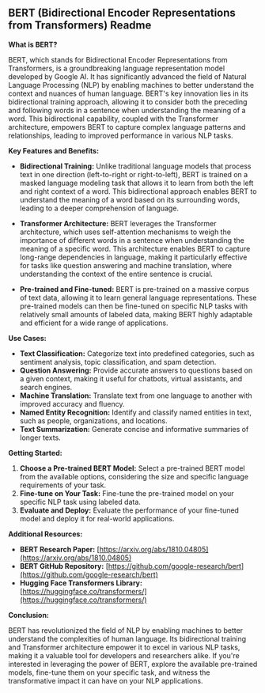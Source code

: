 ## BERT (Bidirectional Encoder Representations from Transformers) Readme

**What is BERT?**

BERT, which stands for Bidirectional Encoder Representations from Transformers, is a groundbreaking language representation model developed by Google AI. It has significantly advanced the field of Natural Language Processing (NLP) by enabling machines to better understand the context and nuances of human language. BERT's key innovation lies in its bidirectional training approach, allowing it to consider both the preceding and following words in a sentence when understanding the meaning of a word. This bidirectional capability, coupled with the Transformer architecture, empowers BERT to capture complex language patterns and relationships, leading to improved performance in various NLP tasks. 

**Key Features and Benefits:**

* **Bidirectional Training:** Unlike traditional language models that process text in one direction (left-to-right or right-to-left), BERT is trained on a masked language modeling task that allows it to learn from both the left and right context of a word. This bidirectional approach enables BERT to understand the meaning of a word based on its surrounding words, leading to a deeper comprehension of language.

* **Transformer Architecture:** BERT leverages the Transformer architecture, which uses self-attention mechanisms to weigh the importance of different words in a sentence when understanding the meaning of a specific word. This architecture enables BERT to capture long-range dependencies in language, making it particularly effective for tasks like question answering and machine translation, where understanding the context of the entire sentence is crucial.

* **Pre-trained and Fine-tuned:** BERT is pre-trained on a massive corpus of text data, allowing it to learn general language representations. These pre-trained models can then be fine-tuned on specific NLP tasks with relatively small amounts of labeled data, making BERT highly adaptable and efficient for a wide range of applications.

**Use Cases:**

* **Text Classification:** Categorize text into predefined categories, such as sentiment analysis, topic classification, and spam detection.
* **Question Answering:** Provide accurate answers to questions based on a given context, making it useful for chatbots, virtual assistants, and search engines.
* **Machine Translation:** Translate text from one language to another with improved accuracy and fluency.
* **Named Entity Recognition:** Identify and classify named entities in text, such as people, organizations, and locations.
* **Text Summarization:** Generate concise and informative summaries of longer texts.

**Getting Started:**

1. **Choose a Pre-trained BERT Model:** Select a pre-trained BERT model from the available options, considering the size and specific language requirements of your task.
2. **Fine-tune on Your Task:** Fine-tune the pre-trained model on your specific NLP task using labeled data.
3. **Evaluate and Deploy:** Evaluate the performance of your fine-tuned model and deploy it for real-world applications.

**Additional Resources:**

* **BERT Research Paper:** [https://arxiv.org/abs/1810.04805](https://arxiv.org/abs/1810.04805)
* **BERT GitHub Repository:** [https://github.com/google-research/bert](https://github.com/google-research/bert)
* **Hugging Face Transformers Library:** [https://huggingface.co/transformers/](https://huggingface.co/transformers/)

**Conclusion:**

BERT has revolutionized the field of NLP by enabling machines to better understand the complexities of human language. Its bidirectional training and Transformer architecture empower it to excel in various NLP tasks, making it a valuable tool for developers and researchers alike. If you're interested in leveraging the power of BERT, explore the available pre-trained models, fine-tune them on your specific task, and witness the transformative impact it can have on your NLP applications. 
